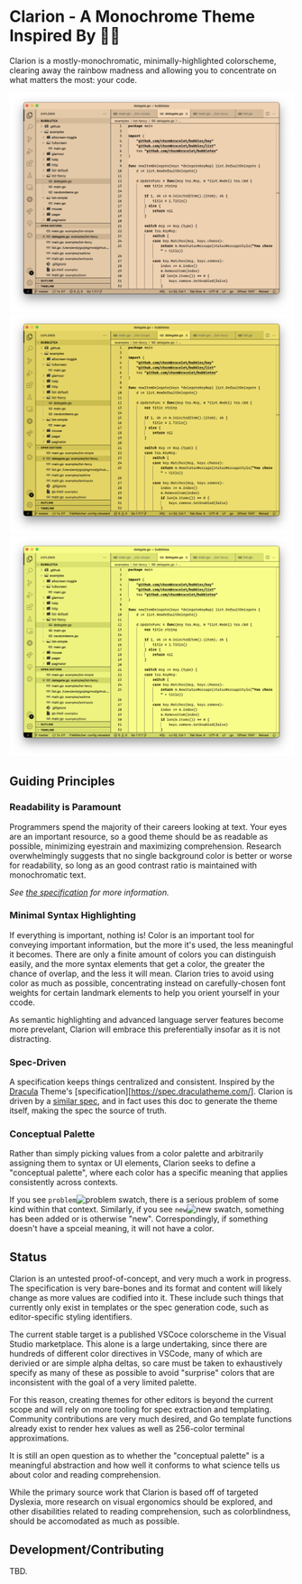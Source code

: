 # Clarion - A Monochrome Theme Inspired By 🧑‍🔬
Clarion is a mostly-monochromatic, minimally-highlighted colorscheme, clearing
away the rainbow madness and allowing you to concentrate on what matters the
most: your code.

![Clarion Default Preview](img/clarion-peach.jpg?raw=true)
![Clarion Orange Preview](img/clarion-orange.jpg?raw=true)
![Clarion Yellow Preview](img/clarion-yellow.jpg?raw=true)

## Guiding Principles

### Readability is Paramount
Programmers spend the majority of their careers looking at text. Your eyes are an important resource, so a good theme should be as readable as possible, minimizing eyestrain and maximizing comprehension. Research overwhelmingly suggests that no single background color is better or worse for readability, so long as an good contrast ratio is maintained with monochromatic text. 

*See [the specification](SPEC.md) for more information.*

### Minimal Syntax Highlighting
If everything is important, nothing is! Color is an important tool for conveying important information, but the more it's used, the less meaningful it becomes. There are only a finite amount of colors you can distinguish easily, and the more syntax elements that get a color, the greater the chance of overlap, and the less it will mean. Clarion tries to avoid using color as much as possible, concentrating instead on carefully-chosen font weights for certain landmark elements to help you orient yourself in your ccode.

As semantic highlighting and advanced language server features become more prevelant, Clarion will embrace this preferentially insofar as it is not distracting.

### Spec-Driven
A specification keeps things centralized and consistent. Inspired by the [Dracula](https://draculatheme.com/) Theme's [specification][https://spec.draculatheme.com/]. Clarion is driven by a [similar spec](SPEC.md), and in fact uses this doc to generate the theme itself, making the spec the source of truth.

### Conceptual Palette
Rather than simply picking values from a color palette and arbitrarily assigning them to syntax or UI elements, Clarion seeks to define a "conceptual palette", where each color has a specific meaning that applies consistently across contexts.

If you see `problem`![problem swatch](https://via.placeholder.com/15/b50000.png?text=+), there is a serious problem of some kind within that context. Similarly, if you see `new`![new swatch](https://via.placeholder.com/15/4b6319.png?text=+), something has been added or is otherwise "new". Correspondingly, if something doesn't have a spceial meaning, it will not have a color. 

## Status
Clarion is an untested proof-of-concept, and very much a work in progress. The specification is very bare-bones and its format and content will likely change as more values are codified into it. These include such things that currently only exist in templates or the spec generation code, such as editor-specific styling identifiers.

The current stable target is a published VSCoce colorscheme in the Visual Studio marketplace. This alone is a large undertaking, since there are hundreds of different color directives in VSCode, many of which are derivied or are simple alpha deltas, so care must be taken to exhaustively specify as many of these as possible to avoid "surprise" colors that are inconsistent with the goal of a very limited palette.

For this reason, creating themes for other editors is beyond the current scope and will rely on more tooling for spec extraction and templating. Community contributions are very much desired, and Go template functions already exist to render hex values as well as 256-color terminal approximations.

It is still an open question as to whether the "conceptual palette" is a meaningful abstraction and how well it conforms to what science tells us about color and reading comprehension.

While the primary source work that Clarion is based off of targeted Dyslexia, more research on visual ergonomics should be explored, and other disabilities related to reading comprehension, such as colorblindness, should be accomodated as much as possible.

## Development/Contributing
TBD.

